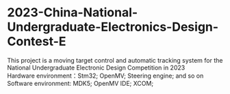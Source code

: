# 2023-China-National-Undergraduate-Electronics-Design-Contest-E
This project is a moving target control and automatic tracking system for the National Undergraduate Electronic Design Competition in 2023  
Hardware environment：Stm32; OpenMV; Steering engine; and so on  
Software environment: MDK5; OpenMV IDE; XCOM;
